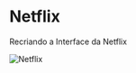 # Netflix
Recriando a Interface da Netflix

![Netflix](https://user-images.githubusercontent.com/105828450/169821748-f56b715b-f1e0-4890-b5bd-aa1e8a99fe09.png)

